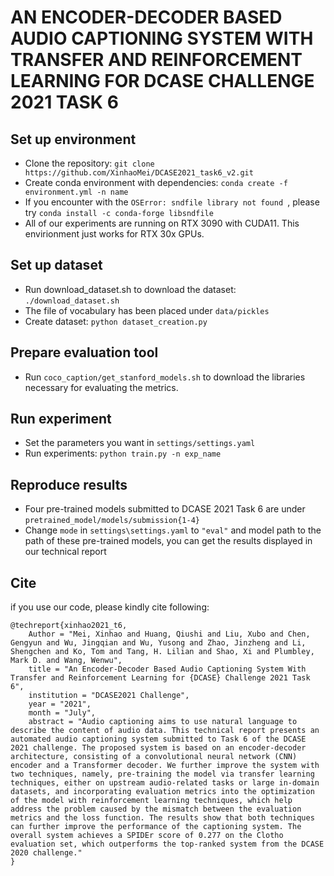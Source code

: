 # AN ENCODER-DECODER BASED AUDIO CAPTIONING SYSTEM WITH TRANSFER AND REINFORCEMENT LEARNING FOR DCASE CHALLENGE 2021 TASK 6

## Set up environment

* Clone the repository: `git clone https://github.com/XinhaoMei/DCASE2021_task6_v2.git`
* Create conda environment with dependencies: `conda create -f environment.yml -n name`
* If you encounter with the `OSError: sndfile library not found `, please try `conda install -c conda-forge libsndfile`
* All of our experiments are running on RTX 3090 with CUDA11. This envirionment just works for RTX 30x GPUs.

## Set up dataset 

* Run download_dataset.sh to download the dataset: `./download_dataset.sh`
* The file of vocabulary has been placed under `data/pickles`
*  Create dataset: `python dataset_creation.py`

## Prepare evaluation tool

* Run `coco_caption/get_stanford_models.sh` to download the libraries necessary for evaluating the metrics.

## Run experiment 

* Set the parameters you want in `settings/settings.yaml`
* Run experiments: `python train.py -n exp_name`

## Reproduce results 

* Four pre-trained models submitted to DCASE 2021 Task 6 are under `pretrained_model/models/submission{1-4}`
* Change `mode` in `settings\settings.yaml` to `"eval"` and model path to the path of these pre-trained models, you can get the results displayed in our technical report

## Cite

if you use our code, please kindly cite following:

```
@techreport{xinhao2021_t6,
    Author = "Mei, Xinhao and Huang, Qiushi and Liu, Xubo and Chen, Gengyun and Wu, Jingqian and Wu, Yusong and Zhao, Jinzheng and Li, Shengchen and Ko, Tom and Tang, H. Lilian and Shao, Xi and Plumbley, Mark D. and Wang, Wenwu",
    title = "An Encoder-Decoder Based Audio Captioning System With Transfer and Reinforcement Learning for {DCASE} Challenge 2021 Task 6",
    institution = "DCASE2021 Challenge",
    year = "2021",
    month = "July",
    abstract = "Audio captioning aims to use natural language to describe the content of audio data. This technical report presents an automated audio captioning system submitted to Task 6 of the DCASE 2021 challenge. The proposed system is based on an encoder-decoder architecture, consisting of a convolutional neural network (CNN) encoder and a Transformer decoder. We further improve the system with two techniques, namely, pre-training the model via transfer learning techniques, either on upstream audio-related tasks or large in-domain datasets, and incorporating evaluation metrics into the optimization of the model with reinforcement learning techniques, which help address the problem caused by the mismatch between the evaluation metrics and the loss function. The results show that both techniques can further improve the performance of the captioning system. The overall system achieves a SPIDEr score of 0.277 on the Clotho evaluation set, which outperforms the top-ranked system from the DCASE 2020 challenge."
}
```



